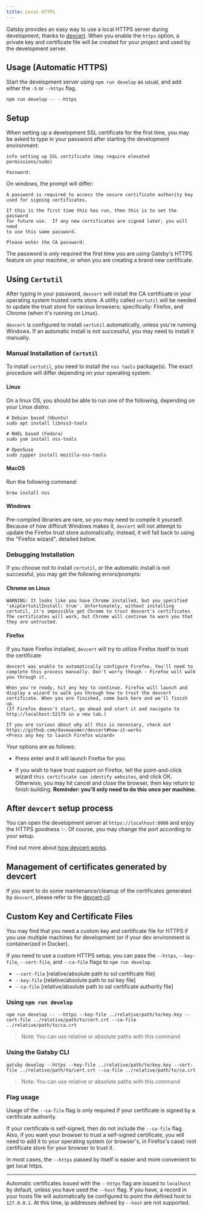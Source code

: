```yaml
---
title: Local HTTPS
---
```


Gatsby provides an easy way to use a local HTTPS server during development, thanks to [devcert](https://github.com/davewasmer/devcert). When you enable the `https` option, a private key and certificate file will be created for your project and used by the development server.

## Usage (Automatic HTTPS)

Start the development server using `npm run develop` as usual, and add either the `-S` or `--https` flag.

```shell
npm run develop -- --https
```

## Setup

When setting up a development SSL certificate for the first time, you may be asked to type in your password after starting the development environment:

```text
info setting up SSL certificate (may require elevated permissions/sudo)

Password:
```

On windows, the prompt will differ:

```text
A password is required to access the secure certificate authority key
used for signing certificates.

If this is the first time this has run, then this is to set the password
for future use.  If any new certificates are signed later, you will need
to use this same password.

Please enter the CA password:
```

The password is _only_ required the first time you are using Gatsby's HTTPS feature on your machine, or when you are creating a brand new certificate.

## Using `Certutil`

After typing in your password, `devcert` will install the CA certificate in your operating system trusted certs store. A utility called `certutil` will be needed to update the trust store for various browsers; specifically: Firefox, and Chrome (when it's running on Linux).

`devcert` is configured to install `certutil` automatically, unless you're running Windows. If an automatic install is not successful, you may need to install it manually.

### Manual Installation of `Certutil`

To install `certutil`, you need to install the `nss tools` package(s). The exact procedure will differ depending on your operating system.

#### Linux

On a linux OS, you should be able to run one of the following, depending on your Linux distro:

```shell
# Debian based (Ubuntu)
sudo apt install libnss3-tools

# RHEL based (Fedora)
sudo yum install nss-tools

# OpenSuse
sudo zypper install mozilla-nss-tools
```

#### MacOS

Run the following command:

```shell
brew install nss
```

#### Windows

Pre-compiled libraries are rare, so you may need to compile it yourself. Because of how difficult Windows makes it, `devcert` will not attempt to update the Firefox trust store automatically; instead, it will fall back to using the "Firefox wizard", detailed below.

### Debugging Installation

If you choose not to install `certutil`, or the automatic install is not successful, you may get the following errors/prompts:

#### Chrome on Linux

```text
WARNING: It looks like you have Chrome installed, but you specified
'skipCertutilInstall: true'. Unfortunately, without installing
certutil, it's impossible get Chrome to trust devcert's certificates
The certificates will work, but Chrome will continue to warn you that
they are untrusted.
```

#### Firefox

If you have Firefox installed, `devcert` will try to utilize Firefox itself to trust the certificate

```text
devcert was unable to automatically configure Firefox. You'll need to
complete this process manually. Don't worry though - Firefox will walk
you through it.

When you're ready, hit any key to continue. Firefox will launch and
display a wizard to walk you through how to trust the devcert
certificate. When you are finished, come back here and we'll finish up.
(If Firefox doesn't start, go ahead and start it and navigate to
http://localhost:52175 in a new tab.)

If you are curious about why all this is necessary, check out
https://github.com/davewasmer/devcert#how-it-works
<Press any key to launch Firefox wizard>
```

Your options are as follows:

- Press enter and it will launch Firefox for you.

- If you wish to have trust support on Firefox, tell the point-and-click wizard `this certificate can identify websites`, and click OK. Otherwise, you may hit cancel and close the browser, then key return to finish building. **Reminder: you'll only need to do this once per machine.**

## After `devcert` setup process

You can open the development server at `https://localhost:8000` and enjoy the HTTPS goodness ✨. Of course, you may change the port according to your setup.

Find out more about [how devcert works](https://github.com/davewasmer/devcert#how-it-works).

## Management of certificates generated by devcert

If you want to do some maintenance/cleanup of the certificates generated by `devcert`, please refer to the [devcert-cli](https://github.com/davewasmer/devcert-cli/blob/master/README.md)

## Custom Key and Certificate Files

You may find that you need a custom key and certificate file for HTTPS if you use multiple
machines for development (or if your dev environment is containerized in Docker).

If you need to use a custom HTTPS setup, you can pass the `--https`, `--key-file`,
`--cert-file`, and `--ca-file` flags to `npm run develop`.

- `--cert-file` [relative/absolute path to ssl certificate file]
- `--key-file` [relative/absolute path to ssl key file]
- `--ca-file` [relative/absolute path to ssl certificate authority file]

### Using `npm run develop`

```shell
npm run develop -- --https --key-file ../relative/path/to/key.key --cert-file ../relative/path/to/cert.crt --ca-file ../relative/path/to/ca.crt
```

> Note: You can use relative or absolute paths with this command

### Using the Gatsby CLI

```shell
gatsby develop --https --key-file ../relative/path/to/key.key --cert-file ../relative/path/to/cert.crt --ca-file ../relative/path/to/ca.crt
```

> Note: You can use relative or absolute paths with this command

### Flag usage

Usage of the `--ca-file` flag is only required if your certificate is signed by a certificate authority.

If your certificate is self-signed, then do not include the `--ca-file` flag. Also, if you want your browser to trust a self-signed certificate, you will need to add it to your operating system (or browser's, in Firefox's case) root certificate store for your browser to trust it.

In most cases, the `--https` passed by itself is easier and more convenient to get local https.

---

Automatic certificates issued with the `--https` flag are issued to `localhost` by default, unless you have used the `--host` flag. If you have, a record in your hosts file will automatically be configured to point the defined host to `127.0.0.1`. At this time, ip addresses defined by `--host` are not supported.

